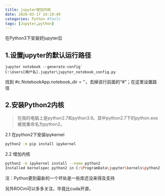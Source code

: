```yaml
---
title: jupyter增加内核
date: 2020-03-17 14:19:49
categories: Python #Tools
tags: [Jupyter,python]
---
```


在Python3下安装好jupyter后

## 1.设置jupyter的默认运行路径

```
jupyter notebook --generate-config`
C:\Users[用户名].jupyter\jupyter_notebook_config.py
```


找到 #c.NotebookApp.notebook_dir = ''，去掉该行前面的“#”；在这里设置路径

## 2.安装Python2内核

> 在我的电脑上是python2.7和python3.9。其中python2.7下的python.exe被我重命名为python2。

2.1 在python2下安装ipykernel

```bash
python2 -m pip install ipykernel
```

2.2 增加内核

```bash
python2 -m ipykernel install --name python2
Installed kernelspec python2 in C:\ProgramData\jupyter\kernels\python2
```

注：Python更到最新的一个坏处是一些库还没来得及支持

另外ROCm可以多多关注，毕竟比cuda开源，

